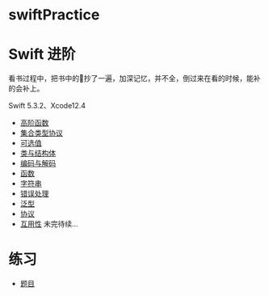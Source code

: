 # swiftPractice

# Swift 进阶

看书过程中，把书中的🌰抄了一遍，加深记忆，并不全，倒过来在看的时候，能补的会补上。

Swift 5.3.2、Xcode12.4

- [高阶函数](https://github.com/dushihao/swiftPractice/blob/main/SwiftPractice.playground/Pages/%E9%AB%98%E9%98%B6%E5%87%BD%E6%95%B0.xcplaygroundpage/Contents.swift)
- [集合类型协议](https://github.com/dushihao/swiftPractice/blob/main/SwiftPractice.playground/Pages/%E9%9B%86%E5%90%88%E7%B1%BB%E5%9E%8B%E5%8D%8F%E8%AE%AE.xcplaygroundpage/Contents.swift)
- [可选值](https://github.com/dushihao/swiftPractice/blob/main/SwiftPractice.playground/Pages/%E5%8F%AF%E9%80%89%E5%80%BC.xcplaygroundpage/Contents.swift)
- [类与结构体](https://github.com/dushihao/swiftPractice/blob/main/SwiftPractice.playground/Pages/Struct%26Class.xcplaygroundpage/Contents.swift)
- [编码与解码](https://github.com/dushihao/swiftPractice/blob/main/SwiftPractice.playground/Pages/%E7%BC%96%E7%A0%81%26%E8%A7%A3%E7%A0%81.xcplaygroundpage/Contents.swift)
- [函数](https://github.com/dushihao/swiftPractice/blob/main/SwiftPractice.playground/Pages/%E5%87%BD%E6%95%B0.xcplaygroundpage/Contents.swift)
- [字符串](https://github.com/dushihao/swiftPractice/blob/main/SwiftPractice.playground/Pages/%E5%AD%97%E7%AC%A6%E4%B8%B2.xcplaygroundpage/Contents.swift)
- [错误处理](https://github.com/dushihao/swiftPractice/blob/main/SwiftPractice.playground/Pages/%E9%94%99%E8%AF%AF%E5%A4%84%E7%90%86.xcplaygroundpage/Contents.swift) 
- [泛型](https://github.com/dushihao/swiftPractice/blob/main/SwiftPractice.playground/Pages/%E6%B3%9B%E5%9E%8B.xcplaygroundpage/Contents.swift)
- [协议](https://github.com/dushihao/swiftPractice/blob/main/SwiftPractice.playground/Pages/%E5%8D%8F%E8%AE%AE.xcplaygroundpage/Contents.swift)
- [互用性](https://github.com/dushihao/swiftPractice/blob/main/SwiftPractice.playground/Pages/%E4%BA%92%E7%94%A8%E6%80%A7.xcplaygroundpage/Contents.swift) 未完待续...

# 练习

- [题目](https://github.com/dushihao/swiftPractice/blob/main/SwiftPractice.playground/Pages/%E9%A2%98%E7%9B%AE.xcplaygroundpage/Contents.swift)

  